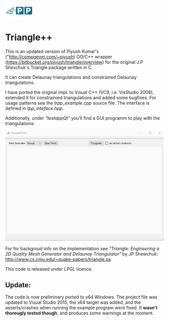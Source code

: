
![triangle-PP's logo](triangle-PP-sm.jpg)

Triangle++ 
==========

This is an updated version of Piyush Kumar's ("http://compgeom.com/~piyush) OO/C++ wrapper (https://bitbucket.org/piyush/triangle/overview) for the original J.P Shevchuk's Triangle package written in C.

It can create Delaunay triangulations and constrained Delaunay triangulations.

I have ported the original impl. to Visual C++ (VC9, i.e. VisStudio 2008), extended it for constrainied triangulations and added some bugfixes. For usage patterns see the *trpp_example.cpp* source file. The interface is defined in *tpp_inteface.hpp*.

Additionally, under *"testappQt"* you'll find a GUI programm to play with the triangulations:

![triangle-PP's GUI test program](triangle-pp-testApp.gif)


For for backgroud info on the implementation see *"Triangle: Engineering a 2D Quality Mesh Generator and Delaunay Triangulator"* by JP Shewchuk: http://www.cs.cmu.edu/~quake-papers/triangle.ps

This code is released under LPGL licence.

## Update:

The code is now preliminary ported to x64 Windows. The project file was updated to Visual Studio 2015, the x64 target was added, and the asserts/crashes when running the example program were fixed. It **wasn't thorougly tested though**, and produces some warnings at the moment. 
